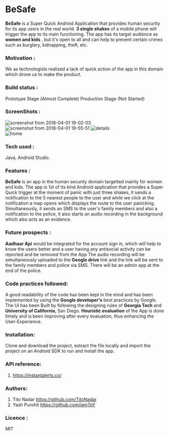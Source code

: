 # BeSafe


**BeSafe** is a Super Quick Android Application that provides human security for its app users in the real world. **3 single shakes** of a mobile phone will trigger the app to its main functioning. The app has its target audience as **women and kids** , but it's open to all and can help to prevent certain crimes such as burglary, kidnapping, theft, etc.

### Motivation :
We as technologists realized a lack of quick action of the app in this domain which drove us to make the product.

### Build status : 
Prototype Stage (Almost Complete)
Production Stage (Not Started) 

### ScreenShots :

![screenshot from 2018-04-01 19-02-03](https://user-images.githubusercontent.com/26847181/38174106-ff09e1ce-35e5-11e8-8ad1-3af155332dad.png)    ![screenshot from 2018-04-01 19-55-51](https://user-images.githubusercontent.com/26847181/38174191-569a01fc-35e7-11e8-9d60-31d6fe467857.png)    ![details](https://user-images.githubusercontent.com/26847181/38174278-7e98df6a-35e8-11e8-9168-2ee87cbb0a21.png)    
![home](https://user-images.githubusercontent.com/26847181/38174334-4f5976f0-35e9-11e8-841f-fcb550183782.png)

### Tech used :
Java, Android Studio.

### Features :
**BeSafe** is an app in the human security domain targetted mainly for women and kids. The app is 1st of its kind Android application that provides a Super Quick trigger at the moment of panic with just three shakes, it sends a notification to the 5 nearest people to the user and while we click at the notification a map opens which displays the route to the user panicking. Simultaneously, it sends an SMS to the user's family members and also a notification to the police, it also starts an audio recording in the background which also acts as an evidence. 


### Future prospects :
**Aadhaar Api** would be integrated for the account sign in, which will help to know the users better and a user having any antisocial activity can be reported and be removed from the App
The audio recording will be simultaneously uploaded to the **Google drive** link and the link will be sent to the family members and police via SMS. There will be an admin app at the end of the police.

### Code practices followed:
A good readability of the code has been kept in the mind and has been implemented by using the **Google developer's** best practices by Google.
The UI has been Built by following the designing rules of **Georgia Tech** and **University of California**, San Diego.
**Heuristic evaluation** of the App is done timely and is been improving after every evaluation, thus enhancing the User-Experience.

### Installation:
Clone and download the project, extract the file locally and import the project on an Android SDK to run and install the app.

### API reference:
1. https://instantalerts.co/

### Authors:
1. Tito Nadar        https://github.com/TitoNadar
2. Yash Purohit     https://github.com/iam7pY

### Licence :
MIT
